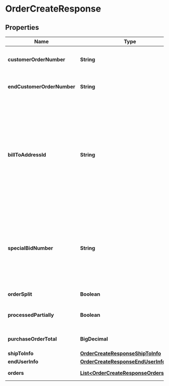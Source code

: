 

# OrderCreateResponse


## Properties

| Name | Type | Description | Notes |
|------------ | ------------- | ------------- | -------------|
|**customerOrderNumber** | **String** | The reseller&#39;s unique PO/Order number. |  [optional] |
|**endCustomerOrderNumber** | **String** | The end user/customer&#39;s Purchase Order number. |  [optional] |
|**billToAddressId** | **String** | Suffix used to identify billing address. Created during onboarding. Resellers are provided with one or more address IDs depending on how many bill to addresses they need for various flooring companies they are using for credit |  [optional] |
|**specialBidNumber** | **String** | The bid number provided to the reseller by the vendor for special pricing and discounts. Line-level bid numbers take precedence over header-level bid numbers. |  [optional] |
|**orderSplit** | **Boolean** | true for multiple orders |  [optional] |
|**processedPartially** | **Boolean** | true for partial order succesfully placed |  [optional] |
|**purchaseOrderTotal** | **BigDecimal** | Total of all the orders including taxes and fees. |  [optional] |
|**shipToInfo** | [**OrderCreateResponseShipToInfo**](OrderCreateResponseShipToInfo.md) |  |  [optional] |
|**endUserInfo** | [**OrderCreateResponseEndUserInfo**](OrderCreateResponseEndUserInfo.md) |  |  [optional] |
|**orders** | [**List&lt;OrderCreateResponseOrdersInner&gt;**](OrderCreateResponseOrdersInner.md) | Order-level details. |  [optional] |



